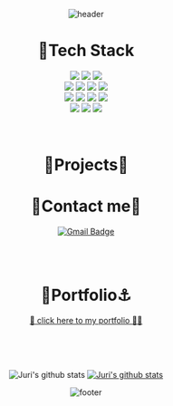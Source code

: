 <div align=center>

![header](https://capsule-render.vercel.app/api?type=waving&height=300&text=JURI%20Lee&desc=Back-end%20Developer&animation=twinkling&fontSize=45&descSize=25&color=gradient&customColorList=1,1,1,1,10,10,27,27,27,28)

</div>

<div align=center><h1>🔩Tech Stack</h1></div>
<div align=center> 
  <img src="https://img.shields.io/badge/java-007396?style=for-the-badge&logo=java&logoColor=white"> 
  <img src="https://img.shields.io/badge/c++-00599C?style=for-the-badge&logo=c%2B%2B&logoColor=white">
  <img src="https://img.shields.io/badge/python-3776AB?style=for-the-badge&logo=python&logoColor=white"> 
  <br>
  <img src="https://img.shields.io/badge/html5-E34F26?style=for-the-badge&logo=html5&logoColor=white"> 
  <img src="https://img.shields.io/badge/css-1572B6?style=for-the-badge&logo=css3&logoColor=white"> 
  <img src="https://img.shields.io/badge/javascript-F7DF1E?style=for-the-badge&logo=javascript&logoColor=black"> 
  <img src="https://img.shields.io/badge/jquery-0769AD?style=for-the-badge&logo=jquery&logoColor=white">
  <br>
   <img src="https://img.shields.io/badge/mysql-4479A1?style=for-the-badge&logo=mysql&logoColor=white"> 
   <img src="https://img.shields.io/badge/mongoDB-47A248?style=for-the-badge&logo=MongoDB&logoColor=white">
    <img src="https://img.shields.io/badge/spring boot-6DB33F?style=for-the-badge&logo=spring&logoColor=white">
  <img src="https://img.shields.io/badge/bootstrap-7952B3?style=for-the-badge&logo=bootstrap&logoColor=white">
  <br>
   <img src="https://img.shields.io/badge/github-181717?style=for-the-badge&logo=github&logoColor=white">
  <img src="https://img.shields.io/badge/git-F05032?style=for-the-badge&logo=git&logoColor=white">
  <img src="https://img.shields.io/badge/fontawesome-339AF0?style=for-the-badge&logo=fontawesome&logoColor=white">
  <br>
</div>

<!-- <div align=center>
  
[![Hits](https://hits.seeyoufarm.com/api/count/incr/badge.svg?url=https%3A%2F%2Fgithub.com%2Fcm3603&count_bg=%232AA021&title_bg=%23727272&icon=github.svg&icon_color=%23E7E7E7&title=hits&edge_flat=false)](https://hits.seeyoufarm.com)   

</div> -->
<br>
<br>
<div align=center>
  <h1>🐥Projects🐣</h1>
  
</div>

<div align=center><h1>🍒Contact me🍒</h1></div>
<div align=center>
  
[![Gmail Badge](https://img.shields.io/badge/Gmail-d14836?style=flat-square&logo=Gmail&logoColor=white&link=mailto:jurilee39@gmail.com)](mailto:jurilee39@gmail.com)
<!-- [![LinkedIn Badge](https://img.shields.io/badge/LinkedIn-0A66C2?style=flat-square&logo=linkedin&logoColor=white)](www.linkedin.com/in/jurilee)
[![Instagram Badge](https://img.shields.io/badge/Instagram-E4405F?style=flat-square&logo=instagram&logoColor=white)](https://www.instagram.com/jujuri__/)
 -->
</div>
<br>
<br>

<div align=center>
  <h1>🌊Portfolio⚓</h1>
</div>
<div align= center> 
  
[🐚 click here to my portfolio 🧜‍♂️](https://jurilee.netlify.app)
  
</div>
<div align=center> 
  
  <br>
  <br>
  <br>

![Juri's github stats](https://github-readme-stats.vercel.app/api?username=Juri-Lee&show_icons=true)
[![Juri's github stats](https://github-readme-stats.vercel.app/api/top-langs/?username=Juri-Lee&show_icons=true&hide_border=true&title_color=004386&icon_color=004386&layout=compact)](https://github.com/Juri-Lee)

![footer](https://capsule-render.vercel.app/api?type=cylinder&height=80&text=Thank%20You&fontSize=45&descSize=25&color=gradient&customColorList=0)

</div>
